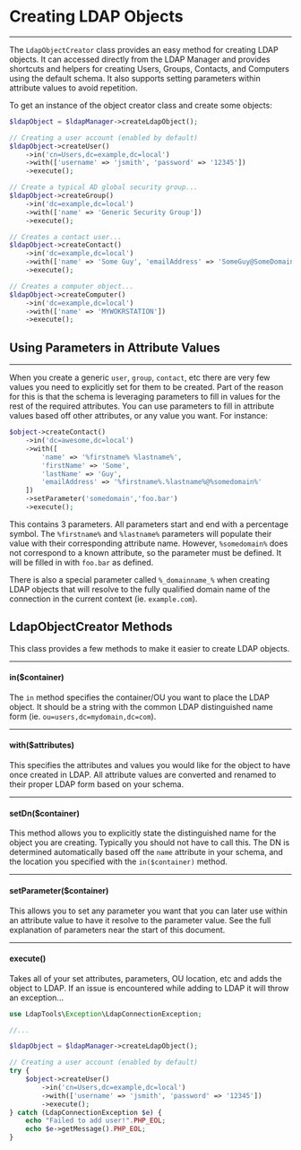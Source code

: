 # Creating LDAP Objects
-----------------------

The `LdapObjectCreator` class provides an easy method for creating LDAP objects. It can accessed directly from the LDAP
Manager and provides shortcuts and helpers for creating Users, Groups, Contacts, and Computers using the default schema.
It also supports setting parameters within attribute values to avoid repetition.

To get an instance of the object creator class and create some objects:

```php
$ldapObject = $ldapManager->createLdapObject();

// Creating a user account (enabled by default)
$ldapObject->createUser()
    ->in('cn=Users,dc=example,dc=local')
    ->with(['username' => 'jsmith', 'password' => '12345'])
    ->execute();

// Create a typical AD global security group...
$ldapObject->createGroup()
    ->in('dc=example,dc=local')
    ->with(['name' => 'Generic Security Group'])
    ->execute();

// Creates a contact user...
$ldapObject->createContact()
    ->in('dc=example,dc=local')
    ->with(['name' => 'Some Guy', 'emailAddress' => 'SomeGuy@SomeDomain.com'])
    ->execute();

// Creates a computer object...
$ldapObject->createComputer()
    ->in('dc=example,dc=local')
    ->with(['name' => 'MYWOKRSTATION'])
    ->execute();
```

## Using Parameters in Attribute Values
---------------------------------------

When you create a generic `user`, `group`, `contact`, etc there are very few values you need to explicitly set for them
to be created. Part of the reason for this is that the schema is leveraging parameters to fill in values for the rest of
the required attributes. You can use parameters to fill in attribute values based off other attributes, or any value you
want. For instance:

```php
$object->createContact()
    ->in('dc=awesome,dc=local')
    ->with([
        'name' => '%firstname% %lastname%',
        'firstName' => 'Some',
        'lastName' => 'Guy',
        'emailAddress' => '%firstname%.%lastname%@%somedomain%'
    ])
    ->setParameter('somedomain','foo.bar')
    ->execute();
```

This contains 3 parameters. All parameters start and end with a percentage symbol. The `%firstname%` and `%lastname%`
 parameters will populate their value with their corresponding attribute name. However, `%somedomain%` does not 
correspond to a known attribute, so the parameter must be defined. It will be filled in with `foo.bar` as defined.

There is also a special parameter called `%_domainname_%` when creating LDAP objects that will resolve to the fully
qualified domain name of the connection in the current context (ie. `example.com`).

## LdapObjectCreator Methods

This class provides a few methods to make it easier to create LDAP objects.

------------------------
#### in($container)

The `in` method specifies the container/OU you want to place the LDAP object. It should be a string with the common LDAP
distinguished name form (ie. `ou=users,dc=mydomain,dc=com`).

------------------------
#### with($attributes)

This specifies the attributes and values you would like for the object to have once created in LDAP. All attribute values are
converted and renamed to their proper LDAP form based on your schema.

------------------------
#### setDn($container)

This method allows you to explicitly state the distinguished name for the object you are creating. Typically you should
not have to call this. The DN is determined automatically based off the `name` attribute in your schema, and the
location you specified with the `in($container)` method.

------------------------
#### setParameter($container)

This allows you to set any parameter you want that you can later use within an attribute value to have it resolve to the
parameter value. See the full explanation of parameters near the start of this document.

------------------------
#### execute()

Takes all of your set attributes, parameters, OU location, etc and adds the object to LDAP. If an issue is encountered
while adding to LDAP it will throw an exception...

```php
use LdapTools\Exception\LdapConnectionException;

//...

$ldapObject = $ldapManager->createLdapObject();

// Creating a user account (enabled by default)
try {
    $object->createUser()
        ->in('cn=Users,dc=example,dc=local')
        ->with(['username' => 'jsmith', 'password' => '12345'])
        ->execute();
} catch (LdapConnectionException $e) {
    echo "Failed to add user!".PHP_EOL;
    echo $e->getMessage().PHP_EOL;
}
```

